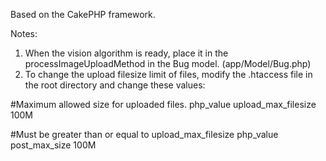 Based on the CakePHP framework.

Notes:

1. When the vision algorithm is ready, place it in the processImageUploadMethod in the Bug model. (app/Model/Bug.php)
2. To change the upload filesize limit of files, modify the .htaccess file in the root directory and change these values:

\#Maximum allowed size for uploaded files.
php_value upload_max_filesize 100M

\#Must be greater than or equal to upload_max_filesize
php_value post_max_size 100M
